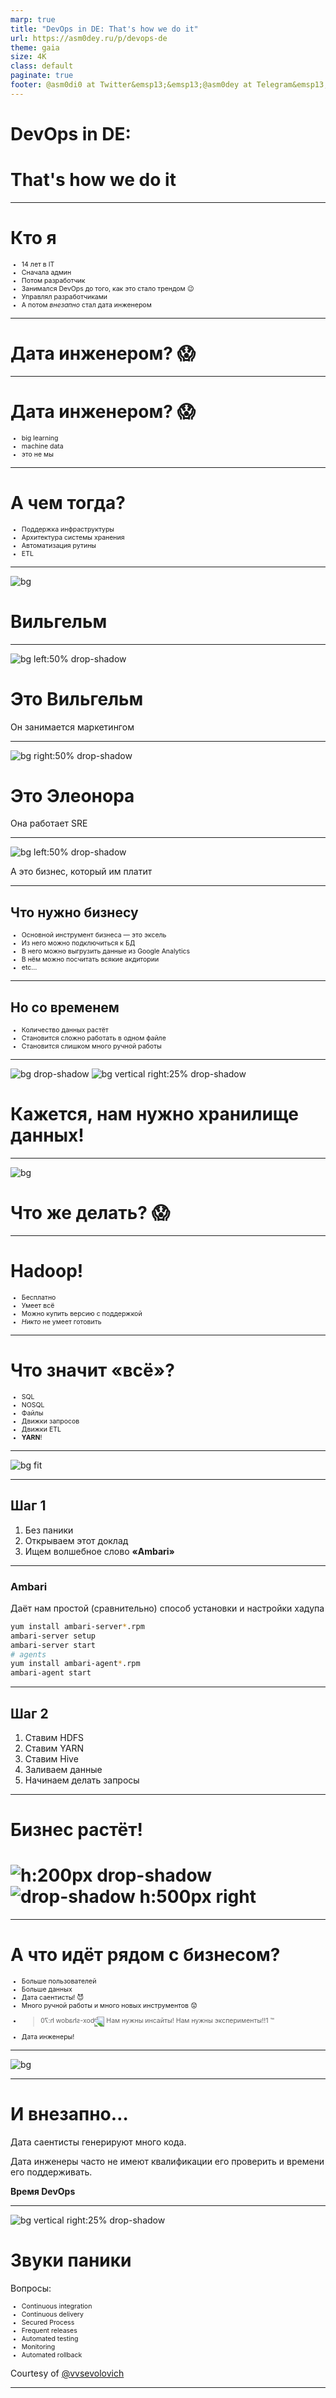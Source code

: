 ```yaml
---
marp: true
title: "DevOps in DE: That's how we do it"
url: https://asm0dey.ru/p/devops-de
theme: gaia
size: 4K
class: default
paginate: true
footer: @asm0di0 at Twitter&emsp13;&emsp13;@asm0dey at Telegram&emsp13;&emsp13;#DevOops2020
---
```

<!--
_backgroundImage: "linear-gradient(to bottom, #000 0%, #1a2028 50%, #293845 100%)"
_class: lead
_color: white
_paginate: false
_footer: ""
-->

# <!-- fit --> DevOps in DE:
# <!-- fit --> That's how we do it

---
<!--
_backgroundImage: "linear-gradient(to bottom, #000 0%, #1a2028 50%, #293845 100%)"
_class: lead
_color: white
-->
# Кто я

- 14 лет в IT
- Сначала админ
- Потом разработчик
- Занимался DevOps до того, как это стало трендом :wink:
- Управлял разработчиками
- А потом *внезапно* стал дата инженером

---

<!--
_backgroundImage: "linear-gradient(to bottom, #000 0%, #1a2028 50%, #293845 100%)"
_class: lead
_color: white
-->
# <!-- fit --> Дата инженером? :scream:

---
<!--
_backgroundImage: "linear-gradient(to bottom, #000 0%, #1a2028 50%, #293845 100%)"
_color: white
-->
# <!-- fit --> Дата инженером? :scream:
* big learning
* machine data
* это не мы
---
<!--
_backgroundImage: "linear-gradient(to bottom, #000 0%, #1a2028 50%, #293845 100%)"
_color: white
-->
# А чем тогда?

- Поддержка инфраструктуры
- Архитектура системы хранения
- Автоматизация рутины
- ETL

---
<!--
_color: white
_class: lead
-->
<style scoped>
footer {
    color: white
}
</style>
![bg](images/Conqueror.webp)

# Вильгельм

---
<!-- _class: lead -->
![bg left:50% drop-shadow](images/man.svg)

# Это Вильгельм

Он занимается маркетингом

---
<!-- _class: lead -->
![bg right:50% drop-shadow](images/woman2.png)

# Это Элеонора

Она работает SRE

---
<!-- _class: lead -->
![bg left:50% drop-shadow](images/store.svg)

А это бизнес, который им платит

---

## Что нужно бизнесу

- Основной инструмент бизнеса — это эксель
- Из него можно подключиться к БД
- В него можно выгрузить данные из Google Analytics
- В нём можно посчитать всякие акдитории
- etc…

---

## Но со временем

- Количество данных растёт
- Становится сложно работать в одном файле
- Становится слишком много ручной работы

---
<!-- _class: lead -->
![bg drop-shadow](images/man.svg)
![bg vertical right:25% drop-shadow](images/woman2.png)
# Кажется, нам нужно хранилище данных!

---
<!-- 
_class: lead
_color: black
-->
![bg](images/hand.jpg)

# <!-- fit --> Что же делать? :scream:

---

# Hadoop!

- Бесплатно
- Умеет всё
- Можно купить версию с поддержкой
- *Никто* не умеет готовить

---

# Что значит «всё»?

- SQL
- NOSQL
- Файлы
- Движки запросов
- Движки ETL
- **YARN**!

---
<!-- _footer: "" -->
![bg fit](https://www.oreilly.com/library/view/apache-hive-essentials/9781788995092/assets/a64fec28-e2b2-42f0-96cf-098fe8385316.png)

---

## Шаг 1

1. Без паники
2. Открываем этот доклад
3. Ищем волшебное слово **«Ambari»**

---

### Ambari

Даёт нам простой (сравнительно) способ установки и настройки хадупа

```bash
yum install ambari-server*.rpm
ambari-server setup
ambari-server start
# agents
yum install ambari-agent*.rpm
ambari-agent start
```

---

## Шаг 2

1. Ставим HDFS
2. Ставим YARN
3. Ставим Hive
4. Заливаем данные
5. Начинаем делать запросы

---

# Бизнес растёт!
# ![h:200px drop-shadow](images/store.svg) ![drop-shadow h:500px right](images/store.svg)

---
<style scoped>
p:nth-child(1) > img:nth-child(1) { transform: scaleX(-1) }
</style>
# А что идёт рядом с бизнесом?

* Больше пользователей
* Больше данных
* Дата саентисты! :smiling_imp:
* Много ручной работы и много новых инструментов :worried:
* > ![box-shadow h:70](images/man.svg) Нам нужны инсайты! Нам нужны эксперименты!!1 :tm:
* Дата инженеры!

---
![bg](https://miro.medium.com/max/1416/1*WZks-LUukbigGIkcQL0h-g.jpeg)

---

# И внезапно…

Дата саентисты генерируют много кода.

Дата инженеры часто не имеют квалификации его проверить и времени его поддерживать.

**Время DevOps**

---

<style scoped>
ul {
    font-size: 75%
}
</style>

![bg vertical right:25% drop-shadow](images/woman2.png)

# Звуки паники

Вопросы:

- Continuous integration
- Continuous delivery
- Secured Process
- Frequent releases
- Automated testing
- Monitoring
- Automated rollback

Courtesy of [@vvsevolovich](https://twitter.com/vvsevolodovich)

---